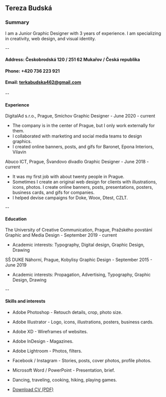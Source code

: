 ## Tereza Budská 

### Summary
I am a Junior Graphic Designer with 3 years of experience. I am specializing in creativity, web design, and visual identity. 

--
#### Address: Českobrodská 120 / 251 62 Mukařov / Česká republika
#### Phone: +420 736 223 921
#### Email: terkabudska462@gmail.com
--

#### Experience
DigitalAd s.r.o., Prague, Smíchov
Graphic Designer - June 2020 - current
- The company is in the center of Prague, but I only work externally for them.
- I collaborated with marketing and social media teams to design graphics. 
- I created online banners, posts, and gifs for Baronet, Epona Interiors, Vilavin

Abuco ICT, Prague, Švandovo divadlo
Graphic Designer - June 2018 - current
- It was my first job with about twenty people in Prague. 
- Sometimes I create an original web design for clients with illustrations, icons, photos. I create online banners, posts, presentations, posters, business cards, and gifs for companies. 
- I helped devise campaigns for Doke, Woox, Dtest, CZLT. 

--
#### Education
The University of Creative Communication, Prague, Pražského povstání
Graphic and Media Design - September 2019 - current 
- Academic interests: Typography, Digital design, Graphic Design, Drawing 

SŠ DUKE Náhorní, Prague, Kobylisy
Graphic Design - September  2015 - June 2019 
- Academic interests: Propagation, Advertising, Typography, Graphic Design, Drawing

--
#### Skills and interests
- Adobe Photoshop - Retouch details, crop, photo size.
- Adobe Illustrator - Logo, icons, illustrations, posters, business cards.
- Adobe XD - Wireframes of websites.
- Adobe InDesign - Magazines.
- Adobe Lightroom - Photos, filters.
- Facebook / Instagram - Stories, posts, cover photos, profile photos.
- Microsoft Word / PowerPoint - Presentation, brief.
- Dancing, traveling, cooking, hiking, playing games.


- [Download CV (PDF)](pdf/cv-2021-budska.pdf)
